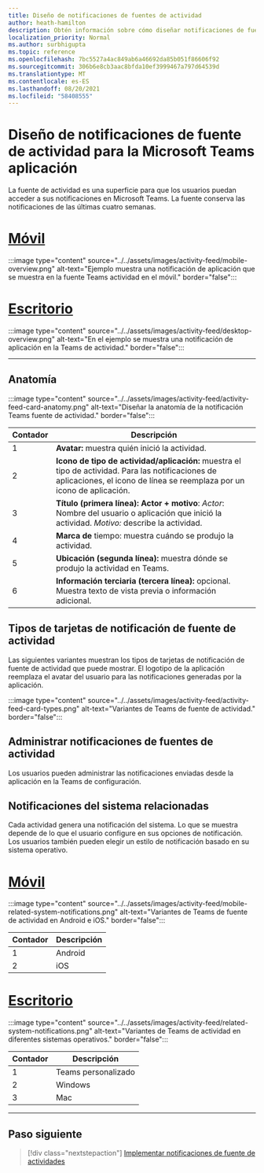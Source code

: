 ```yaml
---
title: Diseño de notificaciones de fuentes de actividad
author: heath-hamilton
description: Obtén información sobre cómo diseñar notificaciones de fuentes de actividad para tu Teams aplicación y obtener el kit Microsoft Teams interfaz de usuario.
localization_priority: Normal
ms.author: surbhigupta
ms.topic: reference
ms.openlocfilehash: 7bc5527a4ac849ab6a46692da85b051f86606f92
ms.sourcegitcommit: 306b6e8cb3aac8bfda10ef3999467a797d64539d
ms.translationtype: MT
ms.contentlocale: es-ES
ms.lasthandoff: 08/20/2021
ms.locfileid: "58408555"
---
```

# <a name="designing-activity-feed-notifications-for-your-microsoft-teams-app"></a>Diseño de notificaciones de fuente de actividad para la Microsoft Teams aplicación

La fuente de actividad es una superficie para que los usuarios puedan acceder a sus notificaciones en Microsoft Teams. La fuente conserva las notificaciones de las últimas cuatro semanas.

# <a name="mobile"></a>[Móvil](#tab/mobile)

:::image type="content" source="../../assets/images/activity-feed/mobile-overview.png" alt-text="Ejemplo muestra una notificación de aplicación que se muestra en la fuente Teams actividad en el móvil." border="false":::

# <a name="desktop"></a>[Escritorio](#tab/desktop)

:::image type="content" source="../../assets/images/activity-feed/desktop-overview.png" alt-text="En el ejemplo se muestra una notificación de aplicación en la Teams de actividad." border="false":::

---

## <a name="anatomy"></a>Anatomía

:::image type="content" source="../../assets/images/activity-feed/activity-feed-card-anatomy.png" alt-text="Diseñar la anatomía de la notificación Teams fuente de actividad." border="false":::

|Contador|Descripción|
|----------|-----------|
|1|**Avatar:** muestra quién inició la actividad.|
|2|**Icono de tipo de actividad/aplicación:** muestra el tipo de actividad. Para las notificaciones de aplicaciones, el icono de línea se reemplaza por un icono de aplicación.|
|3|**Título (primera línea): Actor + motivo**: *Actor*: Nombre del usuario o aplicación que inició la actividad. *Motivo:* describe la actividad.|
|4 |**Marca de** tiempo: muestra cuándo se produjo la actividad.|
|5 |**Ubicación (segunda línea):** muestra dónde se produjo la actividad en Teams.|
|6 |**Información terciaria (tercera línea):** opcional. Muestra texto de vista previa o información adicional.|

## <a name="types-of-activity-feed-notification-cards"></a>Tipos de tarjetas de notificación de fuente de actividad

Las siguientes variantes muestran los tipos de tarjetas de notificación de fuente de actividad que puede mostrar. El logotipo de la aplicación reemplaza el avatar del usuario para las notificaciones generadas por la aplicación.

:::image type="content" source="../../assets/images/activity-feed/activity-feed-card-types.png" alt-text="Variantes de Teams de fuente de actividad." border="false":::

## <a name="manage-activity-feed-notifications"></a>Administrar notificaciones de fuentes de actividad

Los usuarios pueden administrar las notificaciones enviadas desde la aplicación en la Teams de configuración.

## <a name="related-system-notifications"></a>Notificaciones del sistema relacionadas

Cada actividad genera una notificación del sistema. Lo que se muestra depende de lo que el usuario configure en sus opciones de notificación. Los usuarios también pueden elegir un estilo de notificación basado en su sistema operativo.

# <a name="mobile"></a>[Móvil](#tab/mobile)

:::image type="content" source="../../assets/images/activity-feed/mobile-related-system-notifications.png" alt-text="Variantes de Teams de fuente de actividad en Android e iOS." border="false":::

|Contador|Descripción|
|----------|-----------|
|1|Android|
|2|iOS|

# <a name="desktop"></a>[Escritorio](#tab/desktop)

:::image type="content" source="../../assets/images/activity-feed/related-system-notifications.png" alt-text="Variantes de Teams de actividad en diferentes sistemas operativos." border="false":::

|Contador|Descripción|
|----------|-----------|
|1|Teams personalizado|
|2|Windows|
|3|Mac|

---

## <a name="next-step"></a>Paso siguiente

> [!div class="nextstepaction"]
> [Implementar notificaciones de fuente de actividades](/graph/teams-send-activityfeednotifications)
